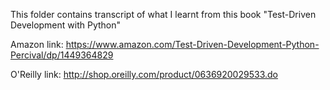 This folder contains transcript of what I learnt from this book "Test-Driven Development with Python" 

Amazon link: https://www.amazon.com/Test-Driven-Development-Python-Percival/dp/1449364829

O'Reilly link: http://shop.oreilly.com/product/0636920029533.do

